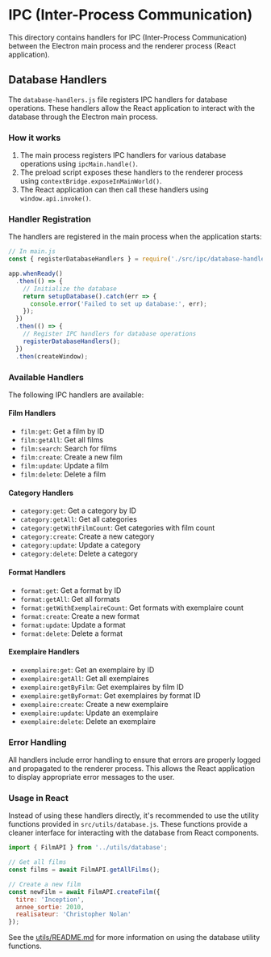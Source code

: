 # IPC (Inter-Process Communication)

This directory contains handlers for IPC (Inter-Process Communication) between the Electron main process and the renderer process (React application).

## Database Handlers

The `database-handlers.js` file registers IPC handlers for database operations. These handlers allow the React application to interact with the database through the Electron main process.

### How it works

1. The main process registers IPC handlers for various database operations using `ipcMain.handle()`.
2. The preload script exposes these handlers to the renderer process using `contextBridge.exposeInMainWorld()`.
3. The React application can then call these handlers using `window.api.invoke()`.

### Handler Registration

The handlers are registered in the main process when the application starts:

```javascript
// In main.js
const { registerDatabaseHandlers } = require('./src/ipc/database-handlers');

app.whenReady()
  .then(() => {
    // Initialize the database
    return setupDatabase().catch(err => {
      console.error('Failed to set up database:', err);
    });
  })
  .then(() => {
    // Register IPC handlers for database operations
    registerDatabaseHandlers();
  })
  .then(createWindow);
```

### Available Handlers

The following IPC handlers are available:

#### Film Handlers
- `film:get`: Get a film by ID
- `film:getAll`: Get all films
- `film:search`: Search for films
- `film:create`: Create a new film
- `film:update`: Update a film
- `film:delete`: Delete a film

#### Category Handlers
- `category:get`: Get a category by ID
- `category:getAll`: Get all categories
- `category:getWithFilmCount`: Get categories with film count
- `category:create`: Create a new category
- `category:update`: Update a category
- `category:delete`: Delete a category

#### Format Handlers
- `format:get`: Get a format by ID
- `format:getAll`: Get all formats
- `format:getWithExemplaireCount`: Get formats with exemplaire count
- `format:create`: Create a new format
- `format:update`: Update a format
- `format:delete`: Delete a format

#### Exemplaire Handlers
- `exemplaire:get`: Get an exemplaire by ID
- `exemplaire:getAll`: Get all exemplaires
- `exemplaire:getByFilm`: Get exemplaires by film ID
- `exemplaire:getByFormat`: Get exemplaires by format ID
- `exemplaire:create`: Create a new exemplaire
- `exemplaire:update`: Update an exemplaire
- `exemplaire:delete`: Delete an exemplaire

### Error Handling

All handlers include error handling to ensure that errors are properly logged and propagated to the renderer process. This allows the React application to display appropriate error messages to the user.

### Usage in React

Instead of using these handlers directly, it's recommended to use the utility functions provided in `src/utils/database.js`. These functions provide a cleaner interface for interacting with the database from React components.

```javascript
import { FilmAPI } from '../utils/database';

// Get all films
const films = await FilmAPI.getAllFilms();

// Create a new film
const newFilm = await FilmAPI.createFilm({
  titre: 'Inception',
  annee_sortie: 2010,
  realisateur: 'Christopher Nolan'
});
```

See the [utils/README.md](../utils/README.md) for more information on using the database utility functions.